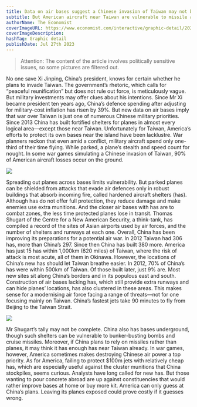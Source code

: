 ```yaml
---
title: Data on air bases suggest a Chinese invasion of Taiwan may not be imminent
subtitle: But American aircraft near Taiwan are vulnerable to missile attack
authorName: The Economist
coverImageURL: https://www.economist.com/interactive/graphic-detail/2023/07/27/data-on-air-bases-suggest-a-chinese-invasion-of-taiwan-may-not-be-imminent/images/20230715_GDC100-Artboard_1.png
coverImageDescription:  
hashTag: Graphic detail
publishDate: Jul 27th 2023
---
```


> Attention: The content of the article involves politically sensitive issues, so some pictures are filtered out.

No one save Xi Jinping, China’s president, knows for certain whether he plans to invade Taiwan. The government’s rhetoric, which calls for “peaceful reunification” but does not rule out force, is meticulously vague. But military investments may offer clues about his intentions.
Since Mr Xi became president ten years ago, China’s defence spending after adjusting for military-cost inflation has risen by 39%. But new data on air bases imply that war over Taiwan is just one of numerous Chinese military priorities. Since 2013 China has built fortified shelters for planes in almost every logical area—except those near Taiwan. Unfortunately for Taiwan, America’s efforts to protect its own bases near the island have been lacklustre.
War planners reckon that even amid a conflict, military aircraft spend only one-third of their time flying. While parked, a plane’s stealth and speed count for nought. In some war games simulating a Chinese invasion of Taiwan, 90% of American aircraft losses occur on the ground.

![](https://www.economist.com/interactive/graphic-detail/2023/07/27/data-on-air-bases-suggest-a-chinese-invasion-of-taiwan-may-not-be-imminent/images/20230715_GDC200-Artboard_1_copy_2.png)

Spreading out planes across bases limits vulnerability. But parked planes can be shielded from attacks that evade air defences only in robust buildings that absorb incoming fire, called hardened aircraft shelters (has). Although has do not offer full protection, they reduce damage and make enemies use extra munitions. And the closer air bases with has are to combat zones, the less time protected planes lose in transit. Thomas Shugart of the Centre for a New American Security, a think-tank, has compiled a record of the sites of Asian airports used by air forces, and the number of shelters and runways at each one.
Overall, China has been improving its preparations for a potential air war. In 2012 Taiwan had 306 has, more than China’s 297. Since then China has built 380 more. America has just 15 has within 1,000km (620 miles) of Taiwan, where the risk of attack is most acute, all of them in Okinawa.
However, the locations of China’s new has should let Taiwan breathe easier. In 2012, 70% of China’s has were within 500km of Taiwan. Of those built later, just 9% are. Most new sites sit along China’s borders and in its populous east and south. Construction of air bases lacking has, which still provide extra runways and can hide planes’ locations, has also clustered in these areas. This makes sense for a modernising air force facing a range of threats—not for one focusing mainly on Taiwan. China’s fastest jets take 90 minutes to fly from Beijing to the Taiwan Strait.

![](https://www.economist.com/interactive/graphic-detail/2023/07/27/data-on-air-bases-suggest-a-chinese-invasion-of-taiwan-may-not-be-imminent/images/Qiqiar_rev-Artboard_1-900.jpg)

Mr Shugart’s tally may not be complete. China also has bases underground, though such shelters can be vulnerable to bunker-busting bombs and cruise missiles. Moreover, if China plans to rely on missiles rather than planes, it may think it has enough has near Taiwan already. In war games, however, America sometimes makes destroying Chinese air power a top priority.
As for America, failing to protect $100m jets with relatively cheap has, which are especially useful against the cluster munitions that China stockpiles, seems curious. Analysts have long called for new has. But those wanting to pour concrete abroad are up against constituencies that would rather improve bases at home or buy more kit.
America can only guess at China’s plans. Leaving its planes exposed could prove costly if it guesses wrong.
